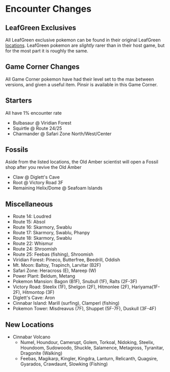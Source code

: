 # Encounter Changes
## LeafGreen Exclusives
All LeafGreen exclusive pokemon can be found in their original LeafGreen 
[locations](https://bulbapedia.bulbagarden.net/wiki/Game-exclusive_Pok%C3%A9mon#Kanto). LeafGreen pokemon are *slightly*
rarer than in their host game, but for the most part it is roughly the same.
## Game Corner Changes
All Game Corner pokemon have had their level set to the max between versions, and given a useful item. Pinsir is 
available in this Game Corner.
## Starters
All have 1% encounter rate
- Bulbasaur @ Viridian Forest
- Squirtle @ Route 24/25
- Charmander @ Safari Zone North/West/Center
## Fossils
Aside from the listed locations, the Old Amber scientist will open a Fossil shop after you revive the Old Amber
- Claw @ Diglett's Cave
- Root @ Victory Road 3F
- Remaining Helix/Dome @ Seafoam Islands
## Miscellaneous
- Route 14: Loudred
- Route 15: Absol
- Route 16: Skarmory, Swablu
- Route 17: Skarmory, Swablu, Phanpy
- Route 18: Skarmory, Swablu
- Route 22: Whismur
- Route 24: Shroomish
- Route 25: Feebas (fishing), Shroomish
- Viridian Forest: Pineco, Butterfree, Beedrill, Oddish
- Mt. Moon: Baltoy, Trapinch, Larvitar (B2F)
- Safari Zone: Heracross (E), Mareep (W)
- Power Plant: Beldum, Metang
- Pokemon Mansion: Bagon (B1F), Snubull (1F), Ralts (2F-3F)
- Victory Road: Steelix (1F), Shelgon (2F), Hitmonlee (2F), Hariyama(1F-2F), Hitmontop (3F)
- Diglett's Cave: Aron
- Cinnabar Island: Marill (surfing), Clamperl (fishing)
- Pokemon Tower: Misdreavus (7F), Shuppet (5F-7F), Duskull (3F-4F)
## New Locations
- Cinnabar Volcano
    - Numel, Houndour, Camerupt, Golem, Torkoal, Nidoking, Steelix, Houndoom, Sudowoodo, Shuckle, Salamence, Metagross, Tyranitar, Dragonite (Walking)
    - Feebas, Magikarp, Kingler, Kingdra, Lanturn, Relicanth, Quagsire, Gyarados, Crawdaunt, Slowking (Fishing)